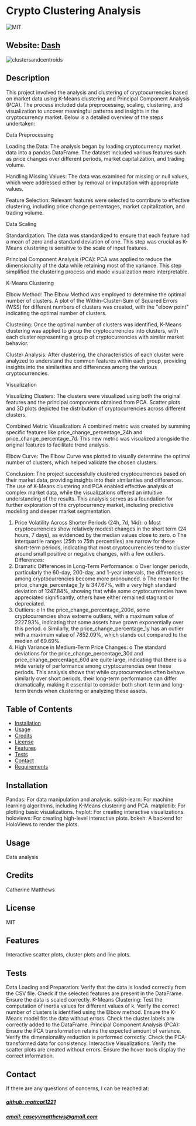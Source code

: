 # Crypto Clustering Analysis
![MIT](https://img.shields.io/badge/License-MIT-blue)

## Website: [Dash](https://crypto-clustering-analysis-git-main-caseys-projects-78b1de0d.vercel.app/)
![clustersandcentroids](https://github.com/user-attachments/assets/ae31e7c3-2ee0-4ad9-a0cf-f05806fd8a38)

## Description
This project involved the analysis and clustering of cryptocurrencies based on market data using K-Means clustering and Principal Component Analysis (PCA). The process included data preprocessing, scaling, clustering, and visualization to uncover meaningful patterns and insights in the cryptocurrency market. Below is a detailed overview of the steps undertaken:

Data Preprocessing

Loading the Data:
The analysis began by loading cryptocurrency market data into a pandas DataFrame. The dataset included various features such as price changes over different periods, market capitalization, and trading volume.

Handling Missing Values:
The data was examined for missing or null values, which were addressed either by removal or imputation with appropriate values.

Feature Selection:
Relevant features were selected to contribute to effective clustering, including price change percentages, market capitalization, and trading volume.

Data Scaling

Standardization:
The data was standardized to ensure that each feature had a mean of zero and a standard deviation of one. This step was crucial as K-Means clustering is sensitive to the scale of input features.

Principal Component Analysis (PCA):
PCA was applied to reduce the dimensionality of the data while retaining most of the variance. This step simplified the clustering process and made visualization more interpretable.

K-Means Clustering

Elbow Method:
The Elbow Method was employed to determine the optimal number of clusters. A plot of the Within-Cluster-Sum of Squared Errors (WSS) for different numbers of clusters was created, with the "elbow point" indicating the optimal number of clusters.

Clustering:
Once the optimal number of clusters was identified, K-Means clustering was applied to group the cryptocurrencies into clusters, with each cluster representing a group of cryptocurrencies with similar market behavior.

Cluster Analysis:
After clustering, the characteristics of each cluster were analyzed to understand the common features within each group, providing insights into the similarities and differences among the various cryptocurrencies.

Visualization

Visualizing Clusters:
The clusters were visualized using both the original features and the principal components obtained from PCA. Scatter plots and 3D plots depicted the distribution of cryptocurrencies across different clusters.

Combined Metric Visualization:
A combined metric was created by summing specific features like price_change_percentage_24h and price_change_percentage_7d. This new metric was visualized alongside the original features to facilitate trend analysis.

Elbow Curve:
The Elbow Curve was plotted to visually determine the optimal number of clusters, which helped validate the chosen clusters.

Conclusion:
The project successfully clustered cryptocurrencies based on their market data, providing insights into their similarities and differences. The use of K-Means clustering and PCA enabled effective analysis of complex market data, while the visualizations offered an intuitive understanding of the results. This analysis serves as a foundation for further exploration of the cryptocurrency market, including predictive modeling and deeper market segmentation.
1.	Price Volatility Across Shorter Periods (24h, 7d, 14d):
o	Most cryptocurrencies show relatively modest changes in the short term (24 hours, 7 days), as evidenced by the median values close to zero.
o	The interquartile ranges (25th to 75th percentiles) are narrow for these short-term periods, indicating that most cryptocurrencies tend to cluster around small positive or negative changes, with a few outliers.
Differences:
1.	Dramatic Differences in Long-Term Performance:
o	Over longer periods, particularly the 60-day, 200-day, and 1-year intervals, the differences among cryptocurrencies become more pronounced.
o	The mean for the price_change_percentage_1y is 347.67%, with a very high standard deviation of 1247.84%, showing that while some cryptocurrencies have appreciated significantly, others have either remained stagnant or depreciated.
2.	Outliers:
o	In the price_change_percentage_200d, some cryptocurrencies show extreme outliers, with a maximum value of 2227.93%, indicating that some assets have grown exponentially over this period.
o	Similarly, the price_change_percentage_1y has an outlier with a maximum value of 7852.09%, which stands out compared to the median of 69.69%.
3.	High Variance in Medium-Term Price Changes:
o	The standard deviations for the price_change_percentage_30d and price_change_percentage_60d are quite large, indicating that there is a wide variety of performance among cryptocurrencies over these periods.
This analysis shows that while cryptocurrencies often behave similarly over short periods, their long-term performance can differ dramatically, making it essential to consider both short-term and long-term trends when clustering or analyzing these assets.



## Table of Contents
- [Installation](#installation)
- [Usage](#usage)
- [Credits](#credits)
- [License](#license)
- [Features](#features)
- [Tests](#tests)
- [Contact](#contact)
- [Requirements](https://github.com/mattcat1221/Crypto-Clustering-Analysis/blob/main/requirements.txt)
## Installation
Pandas: For data manipulation and analysis. scikit-learn: For machine learning algorithms, including K-Means clustering and PCA. matplotlib: For plotting basic visualizations. hvplot: For creating interactive visualizations. holoviews: For creating high-level interactive plots. bokeh: A backend for HoloViews to render the plots.


## Usage
Data analysis

## Credits
Catherine Matthews

## License
MIT

## Features
Interactive scatter plots, cluster plots and line plots.

## Tests
Data Loading and Preparation:  Verify that the data is loaded correctly from the CSV file. Check if the selected features are present in the DataFrame. Ensure the data is scaled correctly. K-Means Clustering:  Test the computation of inertia values for different values of k. Verify the correct number of clusters is identified using the Elbow method. Ensure the K-Means model fits the data without errors. Check the cluster labels are correctly added to the DataFrame. Principal Component Analysis (PCA):  Ensure the PCA transformation retains the expected amount of variance. Verify the dimensionality reduction is performed correctly. Check the PCA-transformed data for consistency. Interactive Visualizations:  Verify the scatter plots are created without errors. Ensure the hover tools display the correct information.

## Contact
If there are any questions of concerns, I can be reached at:
##### [github: mattcat1221](https://github.com/mattcat1221)
##### [email: caseyvmatthews@gmail.com](mailto:caseyvmatthews@gmail.com)

